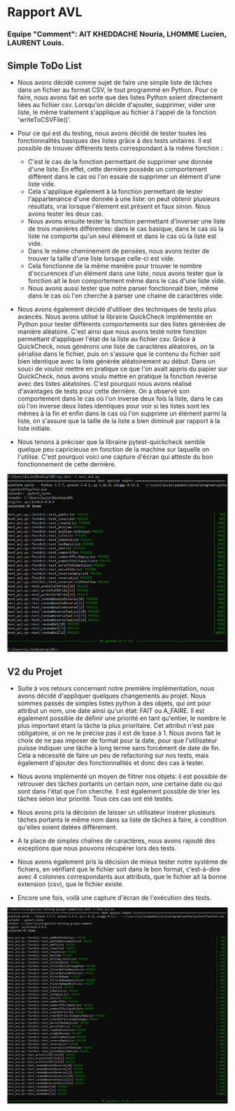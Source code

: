 # Rapport AVL
### Equipe "Comment": AIT KHEDDACHE Nouria, LHOMME Lucien, LAURENT Louis.

## Simple ToDo List

- Nous avons décidé comme sujet de faire une simple liste de tâches dans un fichier au format CSV, le tout programmé en Python. Pour ce faire, nous avons fait en sorte que des listes Python soient directement liées au fichier csv. Lorsqu'on décide d'ajouter, supprimer, vider une liste, le même traitement s'applique au fichier à l'appel de la fonction 'writeToCSVFile()'.

- Pour ce qui est du testing, nous avons décidé de tester toutes les fonctionnalités basiques des listes grâce à des tests unitaires. Il est possible de trouver différents tests correspondant à la même fonction :
    - C'est le cas de la fonction permettant de supprimer une donnée d'une liste. En effet, cette dernière possède un comportement différent dans le cas où l'on essaie de supprimer un élément d'une liste vide.
    - Cela s'applique également à la fonction permettant de tester l'appartenance d'une donnée à une liste: on peut obtenir plusieurs résultats, vrai lorsque l'élement est présent et faux sinon. Nous avons tester les deux cas.
    - Nous avons ensuite tester la fonction permettant d'inverser une liste de trois manières différentes: dans le cas basique, dans le cas où la liste ne comporte qu'un seul élément et dans le cas où la liste est vide.
    - Dans le même cheminement de pensées, nous avons tester de trouver la taille d'une liste lorsque celle-ci est vide.
    - Cela fonctionne de la même manière pour trouver le nombre d'occurences d'un élément dans une liste, nous avons tester que la fonction ait le bon comportement même dans le cas d'une liste vide.
    - Nous avons aussi tester que notre parser fonctionnait bien, même dans le cas où l'on cherche à parser une chaine de caractères vide.

- Nous avons également décidé d'utiliser des techniques de tests plus avancés. Nous avons utilisé la librairie QuickCheck implémentée en Python pour tester différents comportements sur des listes générées de manière aléatoire. C'est ainsi que nous avons testé notre fonction permettant d'appliquer l'état de la liste au fichier csv. Grâce à QuickCheck, nous générons une liste de caractères aléatoires, on la sérialise dans le fichier, puis on s'assure que le contenu du fichier soit bien identique avec la liste générée aléatoirement au début. Dans un souci de vouloir mettre en pratique ce que l'on avait appris du papier sur QuickCheck, nous avons voulu mettre en pratique la fonction reverse avec des listes aléatoires. C'est pourquoi nous avons réalisé d'avantages de tests pour cette dernière. On a observé son comportement dans le cas où l'on inverse deux fois la liste, dans le cas où l'on inverse deux listes identiques pour voir si les listes sont les mêmes à la fin et enfin dans le cas où l'on supprime un élément parmi la liste, on s'assure que la taille de la liste a bien diminué par rapport à la liste initiale. 

- Nous tenons à préciser que la librairie pytest-quickcheck semble quelque peu capricieuse en fonction de la machine sur laquelle on l'utilise. C'est pourquoi voici une capture d'écran qui atteste du bon fonctionnement de cette dernière.

![exécution_des_test](/Tests_avl.png "QuickCheck")

## V2 du Projet

- Suite à vos retours concernant notre première implémentation, nous avons décidé d'appliquer quelques changements au projet. Nous sommes passés de simples listes python à des objets, qui ont pour attribut un nom, une date ainsi qu'un état: FAIT ou A_FAIRE. Il est également possible de définir une priorité en tant qu'entier, le nombre le plus important étant la tâche la plus prioritaire. Cet attribut n'est pas obligatoire, si on ne le précise pas il est de base à 1.
Nous avons fait le choix de ne pas imposer de format pour la date, pour que l'utilisateur puisse indiquer une tâche à long terme sans forcément de date de fin. 
Cela a nécessité de faire un peu de refactoring sur nos tests, mais également d'ajouter des fonctionnalités et donc des cas à tester. 
- Nous avons implémenté un moyen de filtrer nos objets: il est possible de retrouver des tâches portants un certain nom, une certaine date ou qui sont dans l'état que l'on cherche. Il est également possible de trier les tâches selon leur priorité.
Tous ces cas ont été testés. 
- Nous avons pris la décision de laisser un utilisateur insérer plusieurs tâches portants le même nom dans sa liste de tâches à faire, à condition qu'elles soient datées différement. 
- A la place de simples chaînes de caractères, nous avons rajouté des exceptions que nous pouvons récupérer lors des tests. 
- Nous avons également pris la décision de mieux tester notre système de fichiers, en vérifiant que le fichier soit dans le bon format, c'est-à-dire avec 4 colonnes correspondants aux attributs, que le fichier ait la bonne extension (csv), que le fichier existe. 

- Encore une fois, voilà une capture d'écran de l'exécution des tests.

![exécution_des_test](/tests_avlV2.png "QuickCheck")


